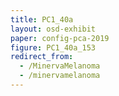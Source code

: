 ```yaml
---
title: PC1_40a
layout: osd-exhibit
paper: config-pca-2019
figure: PC1_40a_153
redirect_from: 
  - /MinervaMelanoma
  - /minervamelanoma
---
```

